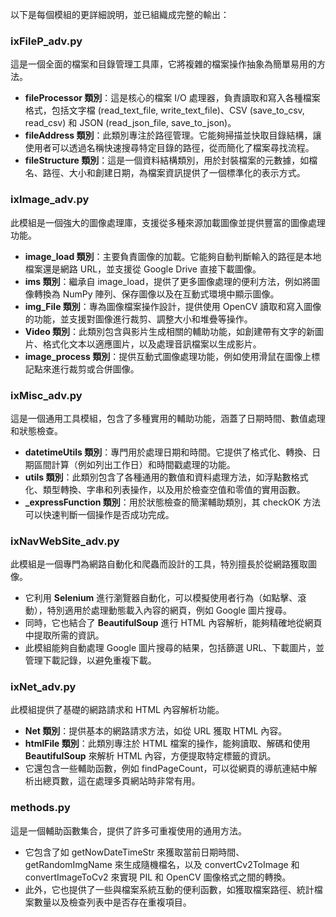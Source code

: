 以下是每個模組的更詳細說明，並已組織成完整的輸出：

### **ixFileP\_adv.py**

這是一個全面的檔案和目錄管理工具庫，它將複雜的檔案操作抽象為簡單易用的方法。

* **fileProcessor 類別**：這是核心的檔案 I/O 處理器，負責讀取和寫入各種檔案格式，包括文字檔 (read\_text\_file, write\_text\_file)、CSV (save\_to\_csv, read\_csv) 和 JSON (read\_json\_file, save\_to\_json)。  
* **fileAddress 類別**：此類別專注於路徑管理。它能夠掃描並快取目錄結構，讓使用者可以透過名稱快速搜尋特定目錄的路徑，從而簡化了檔案尋找流程。  
* **fileStructure 類別**：這是一個資料結構類別，用於封裝檔案的元數據，如檔名、路徑、大小和創建日期，為檔案資訊提供了一個標準化的表示方式。

### **ixImage\_adv.py**

此模組是一個強大的圖像處理庫，支援從多種來源加載圖像並提供豐富的圖像處理功能。

* **image\_load 類別**：主要負責圖像的加載。它能夠自動判斷輸入的路徑是本地檔案還是網路 URL，並支援從 Google Drive 直接下載圖像。  
* **ims 類別**：繼承自 image\_load，提供了更多圖像處理的便利方法，例如將圖像轉換為 NumPy 陣列、保存圖像以及在互動式環境中顯示圖像。  
* **img\_File 類別**：專為圖像檔案操作設計，提供使用 OpenCV 讀取和寫入圖像的功能，並支援對圖像進行裁剪、調整大小和堆疊等操作。  
* **Video 類別**：此類別包含與影片生成相關的輔助功能，如創建帶有文字的新圖片、格式化文本以適應圖片，以及處理音訊檔案以生成影片。  
* **image\_process 類別**：提供互動式圖像處理功能，例如使用滑鼠在圖像上標記點來進行裁剪或合併圖像。

### **ixMisc\_adv.py**

這是一個通用工具模組，包含了多種實用的輔助功能，涵蓋了日期時間、數值處理和狀態檢查。

* **datetimeUtils 類別**：專門用於處理日期和時間。它提供了格式化、轉換、日期區間計算（例如列出工作日）和時間戳處理的功能。  
* **utils 類別**：此類別包含了各種通用的數值和資料處理方法，如浮點數格式化、類型轉換、字串和列表操作，以及用於檢查空值和零值的實用函數。  
* **\_expressFunction 類別**：用於狀態檢查的簡潔輔助類別，其 checkOK 方法可以快速判斷一個操作是否成功完成。

### **ixNavWebSite\_adv.py**

此模組是一個專門為網路自動化和爬蟲而設計的工具，特別擅長於從網路獲取圖像。

* 它利用 **Selenium** 進行瀏覽器自動化，可以模擬使用者行為（如點擊、滾動），特別適用於處理動態載入內容的網頁，例如 Google 圖片搜尋。  
* 同時，它也結合了 **BeautifulSoup** 進行 HTML 內容解析，能夠精確地從網頁中提取所需的資訊。  
* 此模組能夠自動處理 Google 圖片搜尋的結果，包括篩選 URL、下載圖片，並管理下載記錄，以避免重複下載。

### **ixNet\_adv.py**

此模組提供了基礎的網路請求和 HTML 內容解析功能。

* **Net 類別**：提供基本的網路請求方法，如從 URL 獲取 HTML 內容。  
* **htmlFile 類別**：此類別專注於 HTML 檔案的操作，能夠讀取、解碼和使用 **BeautifulSoup** 來解析 HTML 內容，方便提取特定標籤的資訊。  
* 它還包含一些輔助函數，例如 findPageCount，可以從網頁的導航連結中解析出總頁數，這在處理多頁網站時非常有用。

### **methods.py**

這是一個輔助函數集合，提供了許多可重複使用的通用方法。

* 它包含了如 getNowDateTimeStr 來獲取當前日期時間、getRandomImgName 來生成隨機檔名，以及 convertCv2ToImage 和 convertImageToCv2 來實現 PIL 和 OpenCV 圖像格式之間的轉換。  
* 此外，它也提供了一些與檔案系統互動的便利函數，如獲取檔案路徑、統計檔案數量以及檢查列表中是否存在重複項目。
